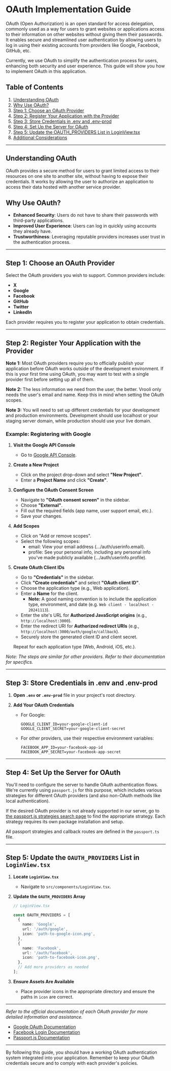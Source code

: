 # OAuth Implementation Guide

OAuth (Open Authorization) is an open standard for access delegation, commonly used as a way for users to grant websites or applications access to their information on other websites without giving them their passwords. It enables secure and streamlined user authentication by allowing users to log in using their existing accounts from providers like Google, Facebook, GitHub, etc.

Currently, we use OAuth to simplify the authentication process for users, enhancing both security and user experience. This guide will show you how to implement OAuth in this application.

## Table of Contents

1. [Understanding OAuth](#understanding-oauth)
2. [Why Use OAuth?](#why-use-oauth)
3. [Step 1: Choose an OAuth Provider](#step-1-choose-an-oauth-provider)
4. [Step 2: Register Your Application with the Provider](#step-2-register-your-application-with-the-provider)
5. [Step 3: Store Credentials in .env and .env-prod](#step-3-store-credentials-in-env-and-env-prod)
6. [Step 4: Set Up the Server for OAuth](#step-4-set-up-the-server-for-oauth)
7. [Step 5: Update the OAUTH_PROVIDERS List in LoginView.tsx](#step-5-update-the-oauth_providers-list-in-loginviewtsx)
8. [Additional Considerations](#additional-considerations)

---

## Understanding OAuth

OAuth provides a secure method for users to grant limited access to their resources on one site to another site, without having to expose their credentials. It works by allowing the user to authorize an application to access their data hosted with another service provider.

## Why Use OAuth?

- **Enhanced Security**: Users do not have to share their passwords with third-party applications.
- **Improved User Experience**: Users can log in quickly using accounts they already have.
- **Trustworthiness**: Leveraging reputable providers increases user trust in the authentication process.

---

## Step 1: Choose an OAuth Provider

Select the OAuth providers you wish to support. Common providers include:

- **X**
- **Google**
- **Facebook**
- **GitHub**
- **Twitter**
- **LinkedIn**

Each provider requires you to register your application to obtain credentials.

---

## Step 2: Register Your Application with the Provider

**Note 1:** Most OAuth providers require you to officially publish your application before OAuth works outside of the development environment. If this is your first time using OAuth, you may want to test with a single provider first before setting up all of them.

**Note 2:** The less information we need from the user, the better. Vrooli only needs the user's email and name. Keep this in mind when setting the OAuth scopes.

**Note 3:** You will need to set up different credentials for your development and production environments. Development should use localhost or your staging server domain, while production should use your live domain.

### Example: Registering with Google

1. **Visit the Google API Console**
   - Go to [Google API Console](https://console.developers.google.com/).

2. **Create a New Project**
   - Click on the project drop-down and select **"New Project"**.
   - Enter a **Project Name** and click **"Create"**.

3. **Configure the OAuth Consent Screen**
   - Navigate to **"OAuth consent screen"** in the sidebar.
   - Choose **"External"**.
   - Fill out the required fields (app name, user support email, etc.).
   - Save your changes.

4. **Add Scopes**
    - Click on "Add or remove scopes".
    - Select the following scopes:
        - email: View your email address (.../auth/userinfo.email).
        - profile: See your personal info, including any personal info you've made publicly available (.../auth/userinfo.profile).

5. **Create OAuth Client IDs**
   - Go to **"Credentials"** in the sidebar.
   - Click **"Create credentials"** and select **"OAuth client ID"**.
   - Choose the application type (e.g., Web application).
   - Enter a **Name** for the client.
       - **Note:** A good naming convention is to include the application type, environment, and date (e.g. `Web client - localhost - 20241113`).
   - Enter the site's URL for **Authorized JavaScript origins** (e.g., `http://localhost:3000`).
   - Enter the redirect URI for **Authorized redirect URIs** (e.g., `http://localhost:3000/auth/google/callback`).
   - Securely store the generated client ID and client secret.

   Repeat for each application type (Web, Android, iOS, etc.).

*Note: The steps are similar for other providers. Refer to their documentation for specifics.*

---

## Step 3: Store Credentials in .env and .env-prod

1. **Open `.env` or `.env-prod`** file in your project's root directory.

2. **Add Your OAuth Credentials**
   - For Google:

     ```env
     GOOGLE_CLIENT_ID=your-google-client-id
     GOOGLE_CLIENT_SECRET=your-google-client-secret
     ```

   - For other providers, use their respective environment variables:

     ```env
     FACEBOOK_APP_ID=your-facebook-app-id
     FACEBOOK_APP_SECRET=your-facebook-app-secret
     ```

---

## Step 4: Set Up the Server for OAuth

You'll need to configure the server to handle OAuth authentication flows. We're currently using `passport.js` for this purpose, which includes various strategies for different OAuth providers (and also non-OAuth methods like local authentication).

If the desired OAuth provider is not already supported in our server, go to [the passport.js strategies search page](https://www.passportjs.org/packages/) to find the appropriate strategy. Each strategy requires its own package installation and setup.

All passport strategies and callback routes are defined in the `passport.ts` file.

---

## Step 5: Update the `OAUTH_PROVIDERS` List in `LoginView.tsx`

1. **Locate `LoginView.tsx`**

   - Navigate to `src/components/LoginView.tsx`.

2. **Update the `OAUTH_PROVIDERS` Array**

   ```typescript
   // LoginView.tsx

   const OAUTH_PROVIDERS = [
     {
       name: 'Google',
       url: '/auth/google',
       icon: 'path-to-google-icon.png',
     },
     {
       name: 'Facebook',
       url: '/auth/facebook',
       icon: 'path-to-facebook-icon.png',
     },
     // Add more providers as needed
   ];
   ```

4. **Ensure Assets Are Available**

   - Place provider icons in the appropriate directory and ensure the paths in `icon` are correct.

---

*Refer to the official documentation of each OAuth provider for more detailed information and assistance.*

- [Google OAuth Documentation](https://developers.google.com/identity/protocols/oauth2)
- [Facebook Login Documentation](https://developers.facebook.com/docs/facebook-login/)
- [Passport.js Documentation](http://www.passportjs.org/docs/)

---

By following this guide, you should have a working OAuth authentication system integrated into your application. Remember to keep your OAuth credentials secure and to comply with each provider's policies.